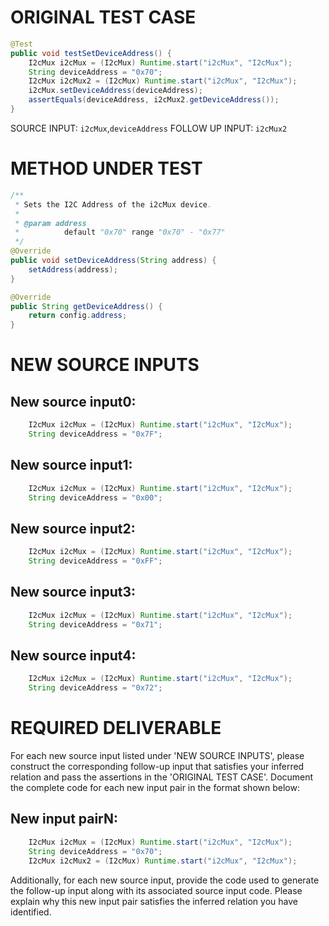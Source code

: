 # ORIGINAL TEST CASE
```java
@Test
public void testSetDeviceAddress() {
    I2cMux i2cMux = (I2cMux) Runtime.start("i2cMux", "I2cMux");
    String deviceAddress = "0x70";
    I2cMux i2cMux2 = (I2cMux) Runtime.start("i2cMux", "I2cMux");
    i2cMux.setDeviceAddress(deviceAddress);
    assertEquals(deviceAddress, i2cMux2.getDeviceAddress());
}

```
SOURCE INPUT: `i2cMux`,`deviceAddress`
FOLLOW UP INPUT: `i2cMux2`


# METHOD UNDER TEST
```java
/**
 * Sets the I2C Address of the i2cMux device.
 *
 * @param address
 *          default "0x70" range "0x70" - "0x77"
 */
@Override
public void setDeviceAddress(String address) {
    setAddress(address);
}

@Override
public String getDeviceAddress() {
    return config.address;
}

```


# NEW SOURCE INPUTS
## New source input0:
```java
    I2cMux i2cMux = (I2cMux) Runtime.start("i2cMux", "I2cMux");
    String deviceAddress = "0x7F";
```

## New source input1:
```java
    I2cMux i2cMux = (I2cMux) Runtime.start("i2cMux", "I2cMux");
    String deviceAddress = "0x00";
```

## New source input2:
```java
    I2cMux i2cMux = (I2cMux) Runtime.start("i2cMux", "I2cMux");
    String deviceAddress = "0xFF";
```

## New source input3:
```java
    I2cMux i2cMux = (I2cMux) Runtime.start("i2cMux", "I2cMux");
    String deviceAddress = "0x71";
```

## New source input4:
```java
    I2cMux i2cMux = (I2cMux) Runtime.start("i2cMux", "I2cMux");
    String deviceAddress = "0x72";
```



# REQUIRED DELIVERABLE
For each new source input listed under 'NEW SOURCE INPUTS', please construct the corresponding follow-up input that satisfies your inferred relation and pass the assertions in the 'ORIGINAL TEST CASE'. Document the complete code for each new input pair in the format shown below:
## New input pairN:
```java
    I2cMux i2cMux = (I2cMux) Runtime.start("i2cMux", "I2cMux");
    String deviceAddress = "0x70";
    I2cMux i2cMux2 = (I2cMux) Runtime.start("i2cMux", "I2cMux");
```

Additionally, for each new source input, provide the code used to generate the follow-up input along with its associated source input code. Please explain why this new input pair satisfies the inferred relation you have identified.